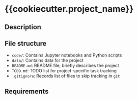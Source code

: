 # {{cookiecutter.project_name}}

<!-- Populate brief project description -->

## Description
<!-- Elaborate on brief description -->

## File structure
<!-- Add as the project grows! -->
+ `code/`: Contains Jupyter notebooks and Python scripts
+ `data/`: Contains data for the project
+ `README.md`: README file, briefly describes the project
+ `TODO.md`: TODO list for project-specific task tracking
+ `.gitignore`: Records list of files to skip tracking in `git`

## Requirements
<!-- Describe package requirements -->

